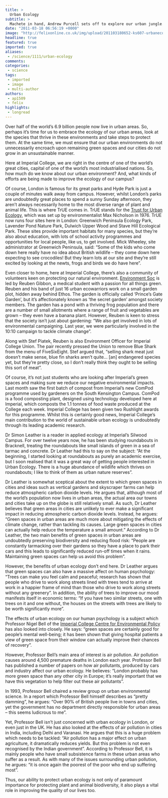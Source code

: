 ```yaml
---
title: >
  Urban Ecology
subtitle: >
  Machete in hand, Andrew Purcell sets off to explore our urban jungle...
date: "2011-03-18 06:56:19 +0000"
image: "http://felixonline.co.uk/img/upload/201103180652-ks607-urbaneco.jpg"
headline: true
featured: true
imported: true
aliases:
 - /science/1111/urban-ecology
comments:
categories:
 - science
tags:
 - imported
 - image
 - multi-author
authors:
 - ap1509
 - felix
highlights:
 - longread
---
```


Over half of the world’s 6.9 billion people now live in urban areas. So, perhaps it’s time for us to embrace the ecology of our urban areas, look at the species that thrive in these environments and take steps to protect them. At the same time, we must ensure that our urban environments do not unnecessarily encroach upon remaining green spaces and our cities do not grow in an unsustainable manner.

Here at Imperial College, we are right in the centre of one of the world’s great cities, capital of one of the world’s most industrialised nations. So, how much do we know about our urban environment? And, what kinds of efforts are being made to improve the ecology of our campus?

Of course, London is famous for its great parks and Hyde Park is just a couple of minutes walk away from campus. However, whilst London’s parks are undoubtedly great places to spend a sunny Sunday afternoon, they aren’t always necessarily home to the most diverse range of plant and animal life. This is where TrUE comes in. TrUE stands for the [Trust for Urban Ecology](http://www.urbanecology.org.uk/), which was set up by environmentalist Max Nicholson in 1976. TrUE now runs four sites here in London: Greenwich Peninsula Ecology Park, Lavender Pond Nature Park, Dulwich Upper Wood and Stave Hill Ecological Park. These sites provide important habitats for many species, but they’re also about education, with lots of school activity programmes and opportunities for local people, like us, to get involved. Mick Wheeley, site administrator at Greenwich Peninsula, said: “Some of the kids who come down here really have no idea about British wildlife – they come down here expecting to see crocodiles! But they learn lots at our site and they’re still excited by looking at the newts, frogs and birds we do have here”.

Even closer to home, here at Imperial College, there’s also a community of volunteers keen on protecting our natural environment. [Environment Soc](http://www.union.ic.ac.uk/scc/esoc/) is led by Reuben Gibbon, a medical student with a passion for all things green. Reuben and his band of just 16 urban ecowarriors work on a small garden plot, hidden away behind Ethos. The garden is officially called ‘Prince’s Gate Garden’, but it’s affectionately known as ‘the secret garden’ amongst society members. The garden has a pond with a thriving frog population and there are a number of small allotments where a range of fruit and vegetables are grown – they even have a banana plant. However, Reuben is keen to stress that the society isn’t just about gardening: “We also get involved in lots of environmental campaigning. Last year, we were particularly involved in the 10:10 campaign to tackle climate change”.

Along with Stef Piatek, Reuben is also Environment Officer for Imperial College Union. The pair recently pressed the Union to remove Blue Shark from the menu of FiveSixEight. Stef argued that, “selling shark meat just doesn’t make sense, blue fin sharks aren’t quite... [an] endangered species yet, but they’re pretty close, so I don’t really think they ought to be selling this sort of meat”.

Of course, it’s not just students who are looking after Imperial’s green spaces and making sure we reduce our negative environmental impacts. Last month saw the first batch of compost from Imperial’s new ComPod programme used by gardeners on the South Kensington Campus. ComPod is a food composting plant, designed using technology developed here at Imperial, which composts the 1.1 tonnes of food waste produced at the College each week. Imperial College has been given two Rushlight awards for this programme. Whilst this is certainly good news, Imperial College’s main contribution to the world of sustainable urban ecology is undoubtedly through its leading academic research.

Dr Simon Leather is a reader in applied ecology at Imperial’s Silwood Campus. For over twelve years now, he has been studying roundabouts in Bracknell, treating the roundabouts like small islands of green in a sea of tarmac and concrete. Dr Leather had this to say on the subject: “At the beginning, I started looking at roundabouts as purely an academic exercise, but I soon realised that it was a great way of getting people interested in Urban Ecology. There is a huge abundance of wildlife which thrives on roundabouts; I like to think of them as urban nature reserves”.

Dr Leather is somewhat sceptical about the extent to which green spaces in cities and ideas such as vertical gardens and skyscraper farms can help reduce atmospheric carbon dioxide levels. He argues that, although most of the world’s population now lives in urban areas, the actual area our towns and cities take up on the globe is still relatively small. As such, Dr Leather believes that green areas in cities are unlikely to ever make a significant impact in reducing atmospheric carbon dioxide levels. Instead, he argues: “Green spaces in urban areas are much more about mitigating the effects of climate change, rather than tackling its causes. Large green spaces in cities can actually help reduce the temperature a small amount.” According to Dr Leather, the two main benefits of green spaces in urban areas are undoubtedly preserving biodiversity and reducing flood risk: “People are constantly tarmacking over their gardens so they have a place to park their cars and this leads to significantly reduced run-off times when it rains. Maintaining green spaces can help us avoid this problem”.

However, the benefits of urban ecology don’t end here. Dr Leather argues that green spaces can also have a massive affect on human psychology: “Trees can make you feel calm and peaceful; research has shown that people who drive to work along streets lined with trees tend to arrive at work in a happier frame of mind than those who drive to work along streets without any greenery”. In addition, the ability of trees to improve our mood manifests itself in economic terms: “If you have two similar streets, one with trees on it and one without, the houses on the streets with trees are likely to be worth significantly more”.

The effects of urban ecology on our human psychology is a subject which Professor Nigel Bell of the [Imperial College Centre for Environmental Policy](http://www3.imperial.ac.uk/environmentalpolicy) has also looked into closely. He says: “green spaces are certainly good for people’s mental well-being; it has been shown that giving hospital patients a view of green space from their window can actually improve their chances of recovery”.

However, Professor Bell’s main area of interest is air pollution. Air pollution causes around 4,500 premature deaths in London each year. Professor Bell has published a number of papers on how air pollutants, produced by cars and industry affect our urban ecology. He believes: “London probably has more green space than any other city in Europe; it’s really important that we have this vegetation to help filter out these air pollutants”.

In 1993, Professor Bell chaired a review group on urban environmental science. In a report which Professor Bell himself describes as “pretty damming”, he argues: “Over 90% of British people live in towns and cities, yet the government has no department directly responsible for urban areas – this seems ludicrous to me”.

Yet, Professor Bell isn’t just concerned with urban ecology in London, or even just in the UK. He has also looked at the effects of air pollution in cities in India, including Delhi and Varanasi. He argues that this is a huge problem which needs to be tackled: “Air pollution has a major effect on urban agriculture, it dramatically reduces yields. But this problem is not even recognised by the Indian government”. According to Professor Bell, it is mainly people who have small subsistence farms in these urban areas who suffer as a result. As with many of the issues surrounding urban pollution, he argues: “it is once again the poorest of the poor who end up suffering most”.

Thus, our ability to protect urban ecology is not only of paramount importance for protecting plant and animal biodiversity, it also plays a vital role in improving the quality of our lives too.
